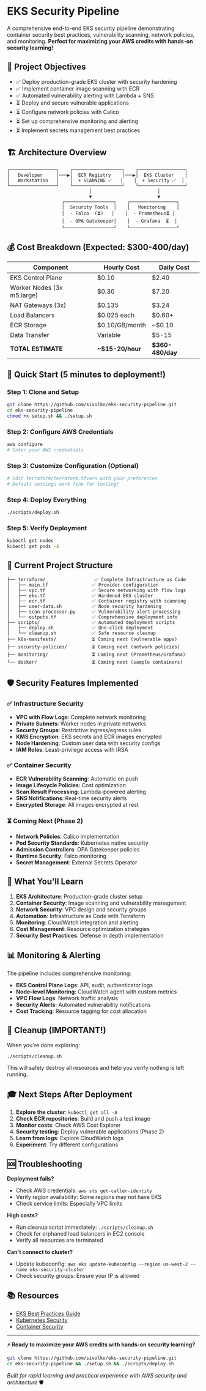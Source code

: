 # EKS Security Pipeline

A comprehensive end-to-end EKS security pipeline demonstrating container security best practices, vulnerability scanning, network policies, and monitoring. **Perfect for maximizing your AWS credits with hands-on security learning!**

## 🎯 Project Objectives

- ✅ Deploy production-grade EKS cluster with security hardening
- ✅ Implement container image scanning with ECR
- ✅ Automated vulnerability alerting with Lambda + SNS
- ⏳ Deploy and secure vulnerable applications
- ⏳ Configure network policies with Calico
- ⏳ Set up comprehensive monitoring and alerting
- ⏳ Implement secrets management best practices

## 🏗️ Architecture Overview

```
┌─────────────────┐    ┌──────────────────┐    ┌─────────────────┐
│   Developer     │───▶│  ECR Registry    │───▶│  EKS Cluster    │
│   Workstation   │    │  + SCANNING ✅   │    │  + Security ✅  │
└─────────────────┘    └──────────────────┘    └─────────────────┘
                              │                        │
                              ▼                        ▼
                    ┌──────────────────┐    ┌─────────────────┐
                    │  Security Tools  │    │   Monitoring    │
                    │  - Falco  (⏳)   │    │  - Prometheus⏳ │
                    │  - OPA Gatekeeper│    │  - Grafana  ⏳  │
                    └──────────────────┘    └─────────────────┘
```

## 💰 Cost Breakdown (Expected: $300-400/day)

| Component | Hourly Cost | Daily Cost |
|-----------|-------------|------------|
| EKS Control Plane | $0.10 | $2.40 |
| Worker Nodes (3x m5.large) | $0.30 | $7.20 |
| NAT Gateways (3x) | $0.135 | $3.24 |
| Load Balancers | $0.025 each | $0.60+ |
| ECR Storage | $0.10/GB/month | ~$0.10 |
| Data Transfer | Variable | $5-15 |
| **TOTAL ESTIMATE** | **~$15-20/hour** | **$360-480/day** |

## 🚀 Quick Start (5 minutes to deployment!)

### Step 1: Clone and Setup
```bash
git clone https://github.com/sivolko/eks-security-pipeline.git
cd eks-security-pipeline
chmod +x setup.sh && ./setup.sh
```

### Step 2: Configure AWS Credentials
```bash
aws configure
# Enter your AWS credentials
```

### Step 3: Customize Configuration (Optional)
```bash
# Edit terraform/terraform.tfvars with your preferences
# Default settings work fine for testing!
```

### Step 4: Deploy Everything
```bash
./scripts/deploy.sh
```

### Step 5: Verify Deployment
```bash
kubectl get nodes
kubectl get pods -A
```

## 📁 Current Project Structure

```
├── terraform/                  ✅ Complete Infrastructure as Code
│   ├── main.tf                ✅ Provider configuration
│   ├── vpc.tf                 ✅ Secure networking with flow logs
│   ├── eks.tf                 ✅ Hardened EKS cluster
│   ├── ecr.tf                 ✅ Container registry with scanning
│   ├── user-data.sh           ✅ Node security hardening
│   ├── scan-processor.py      ✅ Vulnerability alert processing
│   └── outputs.tf             ✅ Comprehensive deployment info
├── scripts/                   ✅ Automated deployment scripts
│   ├── deploy.sh              ✅ One-click deployment
│   └── cleanup.sh             ✅ Safe resource cleanup
├── k8s-manifests/             ⏳ Coming next (vulnerable apps)
├── security-policies/         ⏳ Coming next (network policies)
├── monitoring/                ⏳ Coming next (Prometheus/Grafana)
└── docker/                    ⏳ Coming next (sample containers)
```

## 🛡️ Security Features Implemented

### ✅ Infrastructure Security
- **VPC with Flow Logs**: Complete network monitoring
- **Private Subnets**: Worker nodes in private networks
- **Security Groups**: Restrictive ingress/egress rules
- **KMS Encryption**: EKS secrets and ECR images encrypted
- **Node Hardening**: Custom user data with security configs
- **IAM Roles**: Least-privilege access with IRSA

### ✅ Container Security
- **ECR Vulnerability Scanning**: Automatic on push
- **Image Lifecycle Policies**: Cost optimization
- **Scan Result Processing**: Lambda-powered alerting
- **SNS Notifications**: Real-time security alerts
- **Encrypted Storage**: All images encrypted at rest

### ⏳ Coming Next (Phase 2)
- **Network Policies**: Calico implementation
- **Pod Security Standards**: Kubernetes native security
- **Admission Controllers**: OPA Gatekeeper policies
- **Runtime Security**: Falco monitoring
- **Secret Management**: External Secrets Operator

## 🔧 What You'll Learn

1. **EKS Architecture**: Production-grade cluster setup
2. **Container Security**: Image scanning and vulnerability management
3. **Network Security**: VPC design and security groups
4. **Automation**: Infrastructure as Code with Terraform
5. **Monitoring**: CloudWatch integration and alerting
6. **Cost Management**: Resource optimization strategies
7. **Security Best Practices**: Defense in depth implementation

## 📊 Monitoring & Alerting

The pipeline includes comprehensive monitoring:

- **EKS Control Plane Logs**: API, audit, authenticator logs
- **Node-level Monitoring**: CloudWatch agent with custom metrics
- **VPC Flow Logs**: Network traffic analysis
- **Security Alerts**: Automated vulnerability notifications
- **Cost Tracking**: Resource tagging for cost allocation

## 🧹 Cleanup (IMPORTANT!)

When you're done exploring:

```bash
./scripts/cleanup.sh
```

This will safely destroy all resources and help you verify nothing is left running.

## 🎓 Next Steps After Deployment

1. **Explore the cluster**: `kubectl get all -A`
2. **Check ECR repositories**: Build and push a test image
3. **Monitor costs**: Check AWS Cost Explorer
4. **Security testing**: Deploy vulnerable applications (Phase 2)
5. **Learn from logs**: Explore CloudWatch logs
6. **Experiment**: Try different configurations

## 🆘 Troubleshooting

**Deployment fails?**
- Check AWS credentials: `aws sts get-caller-identity`
- Verify region availability: Some regions may not have EKS
- Check service limits: Especially VPC limits

**High costs?**
- Run cleanup script immediately: `./scripts/cleanup.sh`
- Check for orphaned load balancers in EC2 console
- Verify all resources are terminated

**Can't connect to cluster?**
- Update kubeconfig: `aws eks update-kubeconfig --region us-west-2 --name eks-security-cluster`
- Check security groups: Ensure your IP is allowed

## 📚 Resources

- [EKS Best Practices Guide](https://aws.github.io/aws-eks-best-practices/)
- [Kubernetes Security](https://kubernetes.io/docs/concepts/security/)
- [Container Security](https://sysdig.com/learn-cloud-native/kubernetes-security/kubernetes-security-101/)

---

**⚡ Ready to maximize your AWS credits with hands-on security learning?**

```bash
git clone https://github.com/sivolko/eks-security-pipeline.git
cd eks-security-pipeline && ./setup.sh && ./scripts/deploy.sh
```

*Built for rapid learning and practical experience with AWS security and architecture* 🛡️
